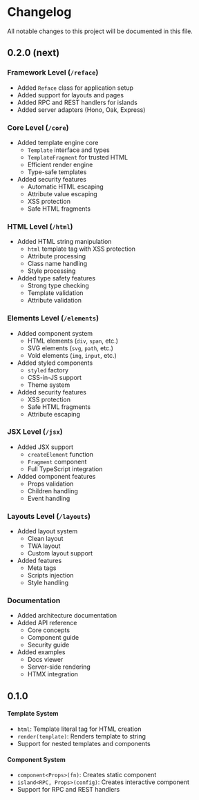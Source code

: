 # Changelog

All notable changes to this project will be documented in this file.

## 0.2.0 (next)

### Framework Level (`/reface`)

- Added `Reface` class for application setup
- Added support for layouts and pages
- Added RPC and REST handlers for islands
- Added server adapters (Hono, Oak, Express)

### Core Level (`/core`)

- Added template engine core
  - `Template` interface and types
  - `TemplateFragment` for trusted HTML
  - Efficient render engine
  - Type-safe templates
- Added security features
  - Automatic HTML escaping
  - Attribute value escaping
  - XSS protection
  - Safe HTML fragments

### HTML Level (`/html`)

- Added HTML string manipulation
  - `html` template tag with XSS protection
  - Attribute processing
  - Class name handling
  - Style processing
- Added type safety features
  - Strong type checking
  - Template validation
  - Attribute validation

### Elements Level (`/elements`)

- Added component system
  - HTML elements (`div`, `span`, etc.)
  - SVG elements (`svg`, `path`, etc.)
  - Void elements (`img`, `input`, etc.)
- Added styled components
  - `styled` factory
  - CSS-in-JS support
  - Theme system
- Added security features
  - XSS protection
  - Safe HTML fragments
  - Attribute escaping

### JSX Level (`/jsx`)

- Added JSX support
  - `createElement` function
  - `Fragment` component
  - Full TypeScript integration
- Added component features
  - Props validation
  - Children handling
  - Event handling

### Layouts Level (`/layouts`)

- Added layout system
  - Clean layout
  - TWA layout
  - Custom layout support
- Added features
  - Meta tags
  - Scripts injection
  - Style handling

### Documentation

- Added architecture documentation
- Added API reference
  - Core concepts
  - Component guide
  - Security guide
- Added examples
  - Docs viewer
  - Server-side rendering
  - HTMX integration

## 0.1.0

#### Template System

- `html`: Template literal tag for HTML creation
- `render(template)`: Renders template to string
- Support for nested templates and components

#### Component System

- `component<Props>(fn)`: Creates static component
- `island<RPC, Props>(config)`: Creates interactive component
- Support for RPC and REST handlers
